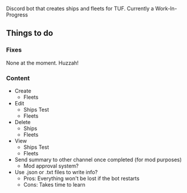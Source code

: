 Discord bot that creates ships and fleets for TUF. Currently a Work-In-Progress

## Things to do
### Fixes
None at the moment. Huzzah!

### Content
- Create
  - Fleets
- Edit
  - Ships
    Test
  - Fleets
- Delete
  - Ships
  - Fleets
- View
  - Ships
    Test
  - Fleets
- Send summary to other channel once completed (for mod purposes)
  - Mod approval system?
- Use .json or .txt files to write info?
  - Pros:
      Everything won't be lost if the bot restarts
  - Cons:
      Takes time to learn
